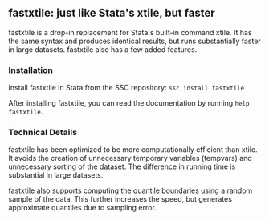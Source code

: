 fastxtile: just like Stata's xtile, but faster
----------------------------------------------

fastxtile is a drop-in replacement for Stata's built-in command xtile. It has the same syntax and produces identical results, but runs substantially faster in large datasets. fastxtile also has a few added features.

### Installation ###

Install fastxtile in Stata from the SSC repository: `ssc install fastxtile`

After installing fastxtile, you can read the documentation by running `help fastxtile`.

### Technical Details ###

fastxtile has been optimized to be more computationally efficient than xtile. It avoids the creation of unnecessary temporary variables (tempvars) and unnecessary sorting of the dataset.  The difference in running time is substantial in large datasets.

fastxtile also supports computing the quantile boundaries using a random sample of the data. This further increases the speed, but generates approximate quantiles due to sampling error.